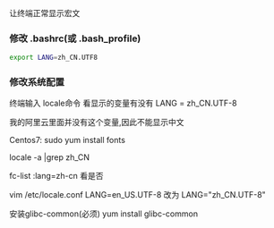 让终端正常显示宏文
### 修改 .bashrc(或 .bash_profile)
```bash
export LANG=zh_CN.UTF8
```

### 修改系统配置
终端输入 locale命令
看显示的变量有没有
LANG = zh_CN.UTF-8

我的阿里云里面并没有这个变量,因此不能显示中文

Centos7:
sudo yum install fonts

locale -a |grep zh_CN

fc-list :lang=zh-cn
看是否

vim /etc/locale.conf
LANG=en_US.UTF-8
改为
LANG="zh_CN.UTF-8"

安装glibc-common(必须)
yum install glibc-common



